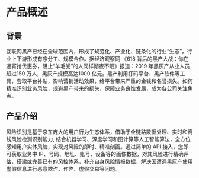 # 产品概述

## 背景

互联网黑产已经在全球范围内，形成了规范化、产业化、链条化的行业“生态”，行业上下游形成有序分工、规模合作。据经济观察网 《618 背后的黑产大战：你在通宵抢优惠券，阻止“羊毛党”的人同样彻夜不眠》报道：2019 年黑灰产从业人员超过150 万人，黑灰产规模高达1000 亿元。黑产利用打码平台、黑产软件等工具，套取平台补贴，影响营销活动效果，给平台带来严重的金钱和名誉损失。如何精准识别业务风险，规避黑产带来的损失，保障业务良性发展，成为各公司关注焦点。

## 产品介绍

风险识别是基于京东庞大的用户行为生态体系，借助于全链路数据处理、实时和离线风险检测识别能力, 结合机器学习、深度学习和图计算等人工智能算法，全方位感知用户实体风险，实现对风险的即时、精准刻画。通过简单的 API 接入，您即可获取业务中 IP、号码、地址、账号、设备等的画像数据，对其风险进行精确评估，搭建或完善已有的风控体系，补充自身风险情报数据，解决因遭遇黑灰产使用虚假信息进行恶意欺诈、作弊、虚假交易等问题。

